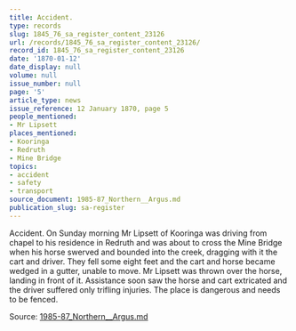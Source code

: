 ```yaml
---
title: Accident.
type: records
slug: 1845_76_sa_register_content_23126
url: /records/1845_76_sa_register_content_23126/
record_id: 1845_76_sa_register_content_23126
date: '1870-01-12'
date_display: null
volume: null
issue_number: null
page: '5'
article_type: news
issue_reference: 12 January 1870, page 5
people_mentioned:
- Mr Lipsett
places_mentioned:
- Kooringa
- Redruth
- Mine Bridge
topics:
- accident
- safety
- transport
source_document: 1985-87_Northern__Argus.md
publication_slug: sa-register
---
```


Accident.  On Sunday morning Mr Lipsett of Kooringa was driving from chapel to his residence in Redruth and was about to cross the Mine Bridge when his horse swerved and bounded into the creek, dragging with it the cart and driver.  They fell some eight feet and the cart and horse became wedged in a gutter, unable to move.  Mr Lipsett was thrown over the horse, landing in front of it.  Assistance soon saw the horse and cart extricated and the driver suffered only trifling injuries.  The place is dangerous and needs to be fenced.

Source: [1985-87_Northern__Argus.md](/downloads/markdown/1985-87_Northern__Argus.md)
